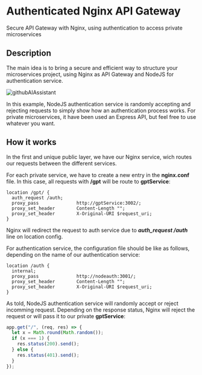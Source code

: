 # Authenticated Nginx API Gateway
Secure API Gateway with Nginx, using authentication to access private microservices

## Description

The main idea is to bring a secure and efficient way to structure your microservices project, using Nginx as API Gateway and NodeJS for authentication service. 

![githubAIAssistant](https://github.com/pablovelasco99/auth-nginx-proxy/assets/58036351/b96a284c-72dc-4bc3-a861-7b4e78db0c00)

In this example, NodeJS authentication service is randomly accepting and rejecting requests to simply show how an authentication process works. For private microservices, it have been used an Express API, but feel free to use whatever you want.

## How it works

In the first and unique public layer, we have our Nginx service, wich routes our requests between the different services.

For each private service, we have to create a new entry in the **nginx.conf** file. In this case, all requests with **/gpt** will be route to **gptService**:

```
location /gpt/ {
  auth_request /auth;
  proxy_pass              http://gptService:3002/;
  proxy_set_header        Content-Length "";
  proxy_set_header        X-Original-URI $request_uri;
}
```

Nginx will redirect the request to auth service due to **_auth_request /auth_** line on location config.

For authentication service, the configuration file should be like as follows, depending on the name of our authentication service:

```
location /auth {
  internal;
  proxy_pass              http://nodeauth:3001/;
  proxy_set_header        Content-Length "";
  proxy_set_header        X-Original-URI $request_uri;
}
```

As told, NodeJS authentication service will randomly accept or reject incomming request. Depending on the response status, Nginx will reject the request or will pass it to our private **gptService**:

```js
app.get("/", (req, res) => {
  let x = Math.round(Math.random());
  if (x === 1) {
    res.status(200).send();
  } else {
    res.status(401).send();
  }
});
```
